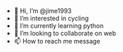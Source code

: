 - 👋 Hi, I’m @jime1993
- 👀 I’m interested in cycling
- 🌱 I’m currently learning python
- 💞️ I’m looking to collaborate on web
- 📫 How to reach me message

<!---
jime1993/jime1993 is a ✨ special ✨ repository because its `README.md` (this file) appears on your GitHub profile.
You can click the Preview link to take a look at your changes.
--->
